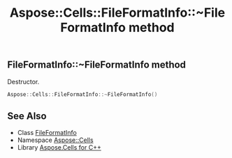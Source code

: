 ﻿---
title: Aspose::Cells::FileFormatInfo::~FileFormatInfo method
linktitle: ~FileFormatInfo
second_title: Aspose.Cells for C++ API Reference
description: 'Aspose::Cells::FileFormatInfo::~FileFormatInfo method. Destructor in C++.'
type: docs
weight: 200
url: /cpp/aspose.cells/fileformatinfo/~fileformatinfo/
---
## FileFormatInfo::~FileFormatInfo method


Destructor.

```cpp
Aspose::Cells::FileFormatInfo::~FileFormatInfo()
```

## See Also

* Class [FileFormatInfo](../)
* Namespace [Aspose::Cells](../../)
* Library [Aspose.Cells for C++](../../../)
